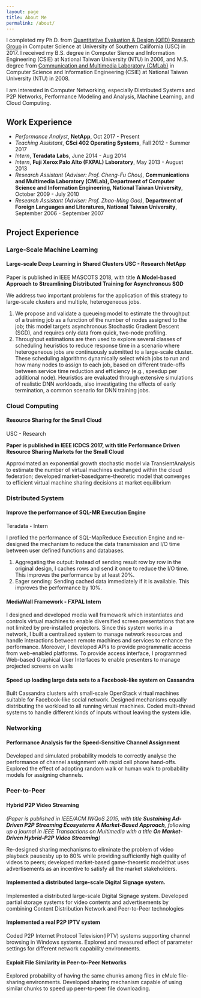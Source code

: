 ```yaml
---
layout: page
title: About Me
permalink: /about/
---
```


I completed my Ph.D. from [Quantitative Evaluation & Design (QED) Research Group](http://qed.usc.edu/) in Computer Science at University of Southern California (USC) in 2017. I received my B.S. degree in Computer Sience and Information Engineering (CSIE) at National Taiwan University (NTU) in 2006, and M.S. degree from [Communication and Multimedia Laboratory (CMLab)](http://cmlab.csie.ntu.edu.tw/) in Computer Science and Information Engineering (CSIE) at National Taiwan University (NTU) in 2008.

I am interested in Computer Networking, especially Distributed Systems and P2P Networks, Performance Modeling and Analysis, Machine Learning, and Cloud Computing.

## Work Experience
- _Performance Analyst_, __NetApp__, Oct 2017 - Present
- _Teaching Assistant_, __CSci 402 Operating Systems__, Fall 2012 - Summer 2017
- _Intern_, __Teradata Labs__, June 2014 - Aug 2014
- _Intern_, __Fuji Xerox Palo Alto (FXPAL) Laboratory__, May 2013 - August 2013
- _Research Assistant (Adviser: Prof. Cheng-Fu Chou)_, __Communications and Multimedia Laboratory (CMLab), Department of Computer Science and Information Engineering, National Taiwan University__, October 2009 - July 2010
- _Research Assistant (Adviser: Prof. Zhao-Ming Gao)_, __Department of Foreign Languages and Literatures, National Taiwan University__, September 2006 - September 2007

## Project Experience

### Large-Scale Machine Learning

#### Large-scale Deep Learning in Shared Clusters <span class="default-span place-usc">USC - Research</span> <span class="default-span place-netapp">NetApp</span>

<span class="cite">Paper is published in IEEE MASCOTS 2018, with title __A Model-based Approach to Streamlining Distributed Training for Asynchronous SGD__</span>

We address two important problems for the application of this strategy to large-scale clusters and multiple, heterogeneous jobs. 
1. We propose and validate a queueing model to estimate the throughput of a training job as a function of the number of nodes assigned to the job; this model targets asynchronous Stochastic Gradient Descent (SGD), and requires only data from quick, two-node profiling. 
2. Throughput estimations are then used to explore several classes of scheduling heuristics to reduce response time in a scenario where heterogeneous jobs are continuously submitted to a large-scale cluster. These scheduling algorithms dynamically select which jobs to run and how many nodes to assign to each job, based on different trade-offs between service time reduction and efficiency (e.g., speedup per additional node). Heuristics are evaluated through extensive simulations of realistic DNN workloads, also investigating the effects of early termination, a common scenario for DNN training jobs.

### Cloud Computing

#### Resource Sharing for the Small Cloud

<span class="default-span place-usc">USC - Research</span>

<span class="cite">**Paper is published in IEEE ICDCS 2017, with title __Performance Driven Resource Sharing Markets for the Small Cloud__**</span>

Approximated an exponential growth stochastic model via TransientAnalysis to estimate the number of virtual machines exchanged within the cloud federation; developed market-basedgame-theoretic model that converges to efficient virtual machine sharing decisions at market equilibrium

### Distributed System

#### Improve the performance of SQL-MR Execution Engine

<span class="default-span place-teradata">Teradata - Intern</span>

I profiled the performance of SQL-MapReduce Execution Engine and re-designed the mechanism to reduce the data transmission and I/O time between user defined functions and databases. 
1. Aggregating the output: Instead of sending result row by row in the original design, I caches rows and send it once to reduce the I/O time. This improves the performance by at least 20%. 
2. Eager sending: Sending cached data immediately if it is available. This improves the performance by 10%. 

#### MediaWall Framework - FXPAL Intern
I designed and developed media wall framework which instantiates and controls virtual machines to enable diversified screen presentations that are not limited by pre-installed projectors. Since this system works in a network, I built a centralized system to manage network resources and handle interactions between remote machines and services to enhance the performance. Moreover, I developed APIs to provide programmatic access from web-enabled platforms. To provide access interface, I programmed Web-based Graphical User Interfaces to enable presenters to manage projected screens on walls

#### Speed up loading large data sets to a Facebook-like system on Cassandra
Built Cassandra clusters with small-scale OpenStack virtual machines suitable for Facebook-like social network. Designed mechanisms equally distributing the workload to all running virtual machines. Coded multi-thread systems to handle different kinds of inputs without leaving the system idle.

### Networking

#### Performance Analysis for the Speed-Sensitive Channel Assignment
Developed and simulated probability models to correctly analyse the performance of channel assignment with rapid cell phone hand-offs. Explored the effect of adopting random walk or human walk to probability models for assigning channels.

### Peer-to-Peer

#### Hybrid P2P Video Streaming

*(Paper is published in IEEE/ACM IWQoS 2015, with title __Sustaining Ad-Driven P2P Streaming Ecosystems A Market-Based Approach__, following up a journal in IEEE Transactions on Multimedia with a title __On Market-Driven Hybrid-P2P Video Streaming__)*

Re-designed sharing mechanisms to eliminate the problem of video playback pausesby up to 80% while providing sufficiently high quality of videos to peers; developed market-based game-theoretic modelthat uses advertisements as an incentive to satisfy all the market stakeholders.

#### Implemented a distributed large-scale Digital Signage system.
Implemented a distributed large-scale Digital Signage system. Developed partial storage systems for video contents and advertisements by combining Content Distribution Network and Peer-to-Peer technologies

#### Implemented a real P2P IPTV system
Coded P2P Internet Protocol Television(IPTV) systems supporting channel browsing in Windows systems. Explored and measured effect of parameter settings for different network capability environments.

#### Exploit File Similarity in Peer-to-Peer Networks
Explored probability of having the same chunks among files in eMule file-sharing environments. Developed sharing mechanism capable of using similar chunks to speed up peer-to-peer file downloading.
